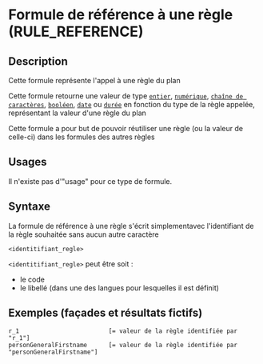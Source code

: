 # Formule de référence à une règle (RULE_REFERENCE)

## Description

Cette formule représente l'appel à une règle du plan

Cette formule retourne une valeur de type [`entier`][valeur-de-retour], [`numérique`][valeur-de-retour], [`chaîne de caractères`][valeur-de-retour], [`booléen`][valeur-de-retour], [`date`][valeur-de-retour] ou [`durée`][valeur-de-retour] en fonction du type de la règle appelée, représentant la valeur d'une règle du plan

Cette formule a pour but de pouvoir réutiliser une règle (ou la valeur de celle-ci) dans les formules des autres règles

## Usages

Il n'existe pas d'"usage" pour ce type de formule.

## Syntaxe

La formule de référence à une règle s'écrit simplementavec l'identifiant de la règle souhaitée sans aucun autre caractère

    <identitifiant_regle>

`<identitifiant_regle>` peut être soit :
- le code
- le libellé (dans une des langues pour lesquelles il est définit)

## Exemples (façades et résultats fictifs)

    r_1                         [= valeur de la règle identifiée par "r_1"]
    personGeneralFirstname      [= valeur de la règle identifiée par "personGeneralFirstname"]


[valeur-de-retour]: ../lexique.md#valeur-de-retour